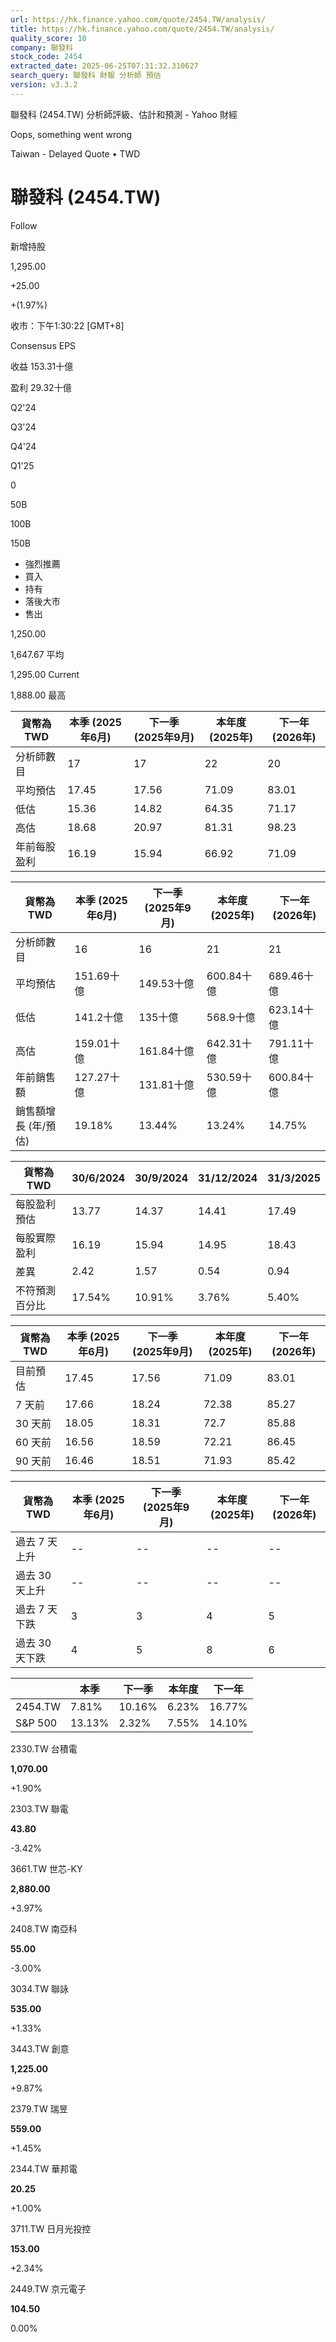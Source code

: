 ```yaml
---
url: https://hk.finance.yahoo.com/quote/2454.TW/analysis/
title: https://hk.finance.yahoo.com/quote/2454.TW/analysis/
quality_score: 10
company: 聯發科
stock_code: 2454
extracted_date: 2025-06-25T07:31:32.310627
search_query: 聯發科 財報 分析師 預估
version: v3.3.2
---
```


聯發科 (2454.TW) 分析師評級、估計和預測 - Yahoo 財經


Oops, something went wrong

 

Taiwan - Delayed Quote • TWD 

# 聯發科 (2454.TW)

Follow

 

新增持股

1,295.00

+25.00

+(1.97%)

收市：下午1:30:22 [GMT+8]

Consensus EPS

收益 153.31十億

盈利 29.32十億

Q2'24

Q3'24

Q4'24

Q1'25

0

50B

100B

150B

* 強烈推薦
* 買入
* 持有
* 落後大市
* 售出

1,250.00

1,647.67 平均

1,295.00 Current

1,888.00 最高

| 貨幣為TWD | 本季 (2025年6月) | 下一季 (2025年9月) | 本年度 (2025年) | 下一年 (2026年) |
| --- | --- | --- | --- | --- |
| 分析師數目 | 17 | 17 | 22 | 20 |
| 平均預估 | 17.45 | 17.56 | 71.09 | 83.01 |
| 低估 | 15.36 | 14.82 | 64.35 | 71.17 |
| 高估 | 18.68 | 20.97 | 81.31 | 98.23 |
| 年前每股盈利 | 16.19 | 15.94 | 66.92 | 71.09 |

| 貨幣為TWD | 本季 (2025年6月) | 下一季 (2025年9月) | 本年度 (2025年) | 下一年 (2026年) |
| --- | --- | --- | --- | --- |
| 分析師數目 | 16 | 16 | 21 | 21 |
| 平均預估 | 151.69十億 | 149.53十億 | 600.84十億 | 689.46十億 |
| 低估 | 141.2十億 | 135十億 | 568.9十億 | 623.14十億 |
| 高估 | 159.01十億 | 161.84十億 | 642.31十億 | 791.11十億 |
| 年前銷售額 | 127.27十億 | 131.81十億 | 530.59十億 | 600.84十億 |
| 銷售額增長 (年/預估) | 19.18% | 13.44% | 13.24% | 14.75% |

| 貨幣為TWD | 30/6/2024 | 30/9/2024 | 31/12/2024 | 31/3/2025 |
| --- | --- | --- | --- | --- |
| 每股盈利預估 | 13.77 | 14.37 | 14.41 | 17.49 |
| 每股實際盈利 | 16.19 | 15.94 | 14.95 | 18.43 |
| 差異 | 2.42 | 1.57 | 0.54 | 0.94 |
| 不符預測百分比 | 17.54% | 10.91% | 3.76% | 5.40% |

| 貨幣為TWD | 本季 (2025年6月) | 下一季 (2025年9月) | 本年度 (2025年) | 下一年 (2026年) |
| --- | --- | --- | --- | --- |
| 目前預估 | 17.45 | 17.56 | 71.09 | 83.01 |
| 7 天前 | 17.66 | 18.24 | 72.38 | 85.27 |
| 30 天前 | 18.05 | 18.31 | 72.7 | 85.88 |
| 60 天前 | 16.56 | 18.59 | 72.21 | 86.45 |
| 90 天前 | 16.46 | 18.51 | 71.93 | 85.42 |

| 貨幣為TWD | 本季 (2025年6月) | 下一季 (2025年9月) | 本年度 (2025年) | 下一年 (2026年) |
| --- | --- | --- | --- | --- |
| 過去 7 天上升 | -- | -- | -- | -- |
| 過去 30 天上升 | -- | -- | -- | -- |
| 過去 7 天下跌 | 3 | 3 | 4 | 5 |
| 過去 30 天下跌 | 4 | 5 | 8 | 6 |

|  | 本季 | 下一季 | 本年度 | 下一年 |
| --- | --- | --- | --- | --- |
| 2454.TW | 7.81% | 10.16% | 6.23% | 16.77% |
| S&P 500 | 13.13% | 2.32% | 7.55% | 14.10% |

2330.TW  台積電

**1,070.00**

+1.90%

2303.TW  聯電

**43.80**

-3.42%

3661.TW  世芯-KY

**2,880.00**

+3.97%

2408.TW  南亞科

**55.00**

-3.00%

3034.TW  聯詠

**535.00**

+1.33%

3443.TW  創意

**1,225.00**

+9.87%

2379.TW  瑞昱

**559.00**

+1.45%

2344.TW  華邦電

**20.25**

+1.00%

3711.TW  日月光投控

**153.00**

+2.34%

2449.TW  京元電子

**104.50**

0.00%